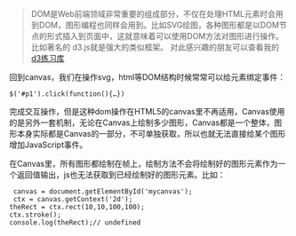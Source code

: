 > DOM是Web前端领域非常重要的组成部分，不仅在处理HTML元素时会用到DOM，图形编程也同样会用到。比如SVG绘图，各种图形都是以DOM节点的形式插入到页面中，这就意味着可以使用DOM方法对图形进行操作。比如著名的 d3.js就是强大的类似框架。
对此感兴趣的朋友可以查看我的  [d3练习库](https://github.com/JXtreehouse/D3_lessions)

回到canvas，我们在操作svg，html等DOM结构时候常常可以给元素绑定事件：

```
$('#p1').click(function(){…})

```
 完成交互操作，但是这种dom操作在HTML5的canvas里不再适用，Canvas使用的是另外一套机制，无论在Canvas上绘制多少图形，Canvas都是一个整体，图形本身实际都是Canvas的一部分，不可单独获取，所以也就无法直接给某个图形增加JavaScript事件。

在Canvas里，所有图形都绘制在帧上，绘制方法不会将绘制好的图形元素作为一个返回值输出，js也无法获取到已经绘制好的图形元素。比如：

```
 canvas = document.getElementById('mycanvas');
 ctx = canvas.getContext('2d');
theRect = ctx.rect(10,10,100,100);
ctx.stroke();
console.log(theRect);// undefined 
```

